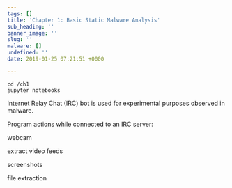 ```yaml
---
tags: []
title: 'Chapter 1: Basic Static Malware Analysis'
sub_heading: ''
banner_image: ''
slug: ''
malware: []
undefined: ''
date: 2019-01-25 07:21:51 +0000

---
```


    cd /ch1
    jupyter notebooks

Internet Relay Chat (IRC) bot is used for experimental purposes observed in malware. 

Program actions while connected to an IRC server:

webcam

extract video feeds

screenshots

file extraction